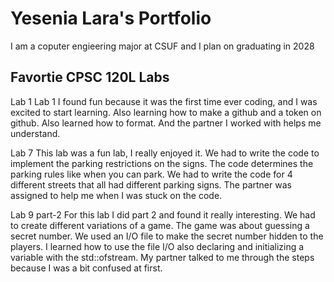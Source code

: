 
# Yesenia Lara's Portfolio

I am a coputer engieering major at CSUF and I plan on graduating in 2028

## Favortie CPSC 120L Labs


Lab 1
   Lab 1 I found fun because it was the first time ever coding, and I was excited to start learning. Also learning how to make a github and a token on github. Also learned how to format. And the partner I worked with helps me understand.


Lab 7
   This lab was a fun lab, I really enjoyed it. We had to write the code to implement the parking restrictions on the signs. The code determines the parking rules like when you can park. We had to write the code for 4 different streets that all had different parking signs. The partner was assigned to help me when I was stuck on the code.


Lab 9 part-2
   For this lab I did part 2 and found it really interesting. We had to create different variations of a game. The game was about guessing a secret number. We used an I/O file to make the secret number hidden to the players. I learned how to use the file I/O also declaring and initializing a variable with the std::ofstream. My partner talked to me through the steps because I was a bit confused at first.
